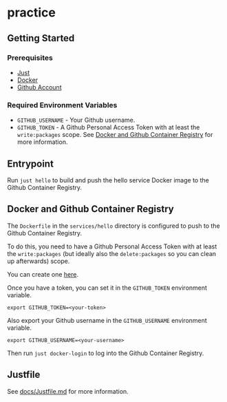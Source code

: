 # practice

## Getting Started

### Prerequisites

- [Just](https://github.com/casey/just)
- [Docker](https://www.docker.com/)
- [Github Account](https://github.com/)

### Required Environment Variables

- `GITHUB_USERNAME` - Your Github username.
- `GITHUB_TOKEN` - A Github Personal Access Token with at least the `write:packages` scope. See [Docker and Github Container Registry](#docker-and-github-container-registry) for more information.

## Entrypoint

Run `just hello` to build and push the hello service Docker image to the Github Container Registry.

## Docker and Github Container Registry

The `Dockerfile` in the `services/hello` directory is configured to push to the Github Container Registry.

To do this, you need to have a Github Personal Access Token with at least the `write:packages` (but ideally also the `delete:packages` so you can clean up afterwards) scope.

You can create one [here](https://github.com/settings/tokens/new?scopes=write:packages,delete:packages&description=Github%20Container%20Registry%20Token).

Once you have a token, you can set it in the `GITHUB_TOKEN` environment variable.

```
export GITHUB_TOKEN=<your-token>
```

Also export your Github username in the `GITHUB_USERNAME` environment variable.

```
export GITHUB_USERNAME=<your-username>
```

Then run `just docker-login` to log into the Github Container Registry.


## Justfile

See [docs/Justfile.md](docs/Justfile.md) for more information.
